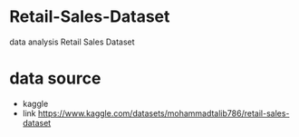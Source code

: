 # Retail-Sales-Dataset
data analysis Retail Sales Dataset

# data source
* kaggle
* link https://www.kaggle.com/datasets/mohammadtalib786/retail-sales-dataset
  
